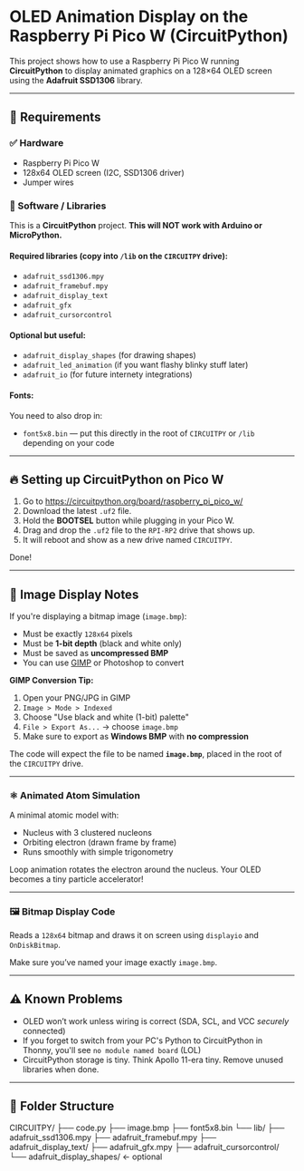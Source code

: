 # OLED Animation Display on the Raspberry Pi Pico W (CircuitPython)

This project shows how to use a Raspberry Pi Pico W running **CircuitPython** to display animated graphics on a 128×64 OLED screen using the **Adafruit SSD1306** library.

---

## 💾 Requirements

### ✅ Hardware
- Raspberry Pi Pico W
- 128x64 OLED screen (I2C, SSD1306 driver)
- Jumper wires

### 🧠 Software / Libraries

This is a **CircuitPython** project. **This will NOT work with Arduino or MicroPython.**

#### Required libraries (copy into `/lib` on the `CIRCUITPY` drive):
- `adafruit_ssd1306.mpy`
- `adafruit_framebuf.mpy`
- `adafruit_display_text`
- `adafruit_gfx`
- `adafruit_cursorcontrol`

#### Optional but useful:
- `adafruit_display_shapes` (for drawing shapes)
- `adafruit_led_animation` (if you want flashy blinky stuff later)
- `adafruit_io` (for future internety integrations)

#### Fonts:
You need to also drop in:
- `font5x8.bin` — put this directly in the root of `CIRCUITPY` or `/lib` depending on your code

---

## 🔥 Setting up CircuitPython on Pico W

1. Go to https://circuitpython.org/board/raspberry_pi_pico_w/
2. Download the latest `.uf2` file.
3. Hold the **BOOTSEL** button while plugging in your Pico W.
4. Drag and drop the `.uf2` file to the `RPI-RP2` drive that shows up.
5. It will reboot and show as a new drive named `CIRCUITPY`.

Done!

---

## 📸 Image Display Notes

If you're displaying a bitmap image (`image.bmp`):

- Must be exactly `128x64` pixels
- Must be **1-bit depth** (black and white only)
- Must be saved as **uncompressed BMP**
- You can use [GIMP](https://www.gimp.org/) or Photoshop to convert

**GIMP Conversion Tip:**
1. Open your PNG/JPG in GIMP
2. `Image > Mode > Indexed`
3. Choose "Use black and white (1-bit) palette"
4. `File > Export As...` → choose `image.bmp`
5. Make sure to export as **Windows BMP** with **no compression**

The code will expect the file to be named **`image.bmp`**, placed in the root of the `CIRCUITPY` drive.

---

### ⚛️ Animated Atom Simulation

A minimal atomic model with:
- Nucleus with 3 clustered nucleons
- Orbiting electron (drawn frame by frame)
- Runs smoothly with simple trigonometry

Loop animation rotates the electron around the nucleus. Your OLED becomes a tiny particle accelerator!

---

### 🖼️ Bitmap Display Code

Reads a `128x64` bitmap and draws it on screen using `displayio` and `OnDiskBitmap`.

Make sure you’ve named your image exactly `image.bmp`.

---

## ⚠️ Known Problems

- OLED won’t work unless wiring is correct (SDA, SCL, and VCC *securely* connected)
- If you forget to switch from your PC's Python to CircuitPython in Thonny, you'll see `no module named board` (LOL)
- CircuitPython storage is tiny. Think Apollo 11-era tiny. Remove unused libraries when done.

---

## 📂 Folder Structure

CIRCUITPY/
├── code.py
├── image.bmp
├── font5x8.bin
└── lib/
├── adafruit_ssd1306.mpy
├── adafruit_framebuf.mpy
├── adafruit_display_text/
├── adafruit_gfx.mpy
├── adafruit_cursorcontrol/
└── adafruit_display_shapes/ ← optional
